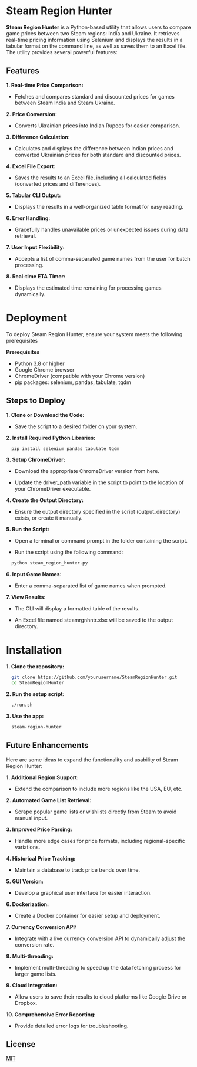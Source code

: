 
# Steam Region Hunter

**Steam Region Hunter** is a Python-based utility that allows users to compare game prices between two Steam regions: India and Ukraine. It retrieves real-time pricing information using Selenium and displays the results in a tabular format on the command line, as well as saves them to an Excel file. The utility provides several powerful features:

## Features

**1. Real-time Price Comparison:**

- Fetches and compares standard and discounted prices for games between Steam India and Steam Ukraine.

**2. Price Conversion:**

- Converts Ukrainian prices into Indian Rupees for easier comparison.

**3. Difference Calculation:**

- Calculates and displays the difference between Indian prices and converted Ukrainian prices for both standard and discounted prices.

**4. Excel File Export:**

- Saves the results to an Excel file, including all calculated fields (converted prices and differences).

**5. Tabular CLI Output:**

- Displays the results in a well-organized table format for easy reading.

**6. Error Handling:**

- Gracefully handles unavailable prices or unexpected issues during data retrieval.

**7. User Input Flexibility:**

- Accepts a list of comma-separated game names from the user for batch processing.

**8. Real-time ETA Timer:**

- Displays the estimated time remaining for processing games dynamically.
# Deployment

To deploy Steam Region Hunter, ensure your system meets the following prerequisites

**Prerequisites**

- Python 3.8 or higher
- Google Chrome browser
- ChromeDriver (compatible with your Chrome version)
- pip packages: selenium, pandas, tabulate, tqdm

## Steps to Deploy

**1. Clone or Download the Code:**

- Save the script to a desired folder on your system.

**2. Install Required Python Libraries:**

```bash
  pip install selenium pandas tabulate tqdm
```
**3. Setup ChromeDriver:**

- Download the appropriate ChromeDriver version from here.

- Update the driver_path variable in the script to point to the location of your ChromeDriver executable.

**4. Create the Output Directory:**

- Ensure the output directory specified in the script (output_directory) exists, or create it manually.

**5. Run the Script:**

- Open a terminal or command prompt in the folder containing the script.

- Run the script using the following command:
```bash
  python steam_region_hunter.py
```
**6. Input Game Names:**

- Enter a comma-separated list of game names when prompted.

**7. View Results:**

- The CLI will display a formatted table of the results.

- An Excel file named steamrgnhntr.xlsx will be saved to the output directory.
# Installation

**1. Clone the repository:**
```bash
  git clone https://github.com/yourusername/SteamRegionHunter.git
  cd SteamRegionHunter
```
**2. Run the setup script:**
```bash
  ./run.sh
```
**3. Use the app:**
```bash
  steam-region-hunter
```
    
## Future Enhancements

Here are some ideas to expand the functionality and usability of Steam Region Hunter:

**1. Additional Region Support:**

- Extend the comparison to include more regions like the USA, EU, etc.

**2. Automated Game List Retrieval:**

- Scrape popular game lists or wishlists directly from Steam to avoid manual input.

**3. Improved Price Parsing:**

- Handle more edge cases for price formats, including regional-specific variations.

**4. Historical Price Tracking:**

- Maintain a database to track price trends over time.

**5. GUI Version:**

- Develop a graphical user interface for easier interaction.

**6. Dockerization:**

- Create a Docker container for easier setup and deployment.

**7. Currency Conversion API:**

- Integrate with a live currency conversion API to dynamically adjust the conversion rate.

**8. Multi-threading:**
- Implement multi-threading to speed up the data fetching process for larger game lists.

**9. Cloud Integration:**

- Allow users to save their results to cloud platforms like Google Drive or Dropbox.

**10. Comprehensive Error Reporting:**

- Provide detailed error logs for troubleshooting.
## License

[MIT](https://choosealicense.com/licenses/mit/)

